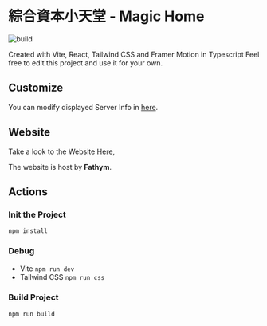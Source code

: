 # 綜合資本小天堂 - Magic Home

![build](https://github.com/SonMooSans/magic-home/actions/workflows/lcu-github-artifacts-release.yml/badge.svg)

Created with Vite, React, Tailwind CSS and Framer Motion in Typescript
Feel free to edit this project and use it for your own.

## Customize

You can modify displayed Server Info in [here](./src/info/).

## Website

Take a look to the Website [Here](https://4b936714ce90-shared.fathym-it.com/),

The website is host by **Fathym**.

## Actions

### Init the Project

`npm install`

### Debug

- Vite
  `npm run dev`
- Tailwind CSS
  `npm run css`

### Build Project

`npm run build`

